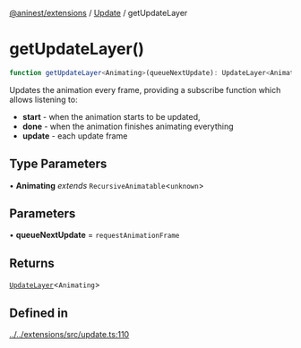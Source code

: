 [@aninest/extensions](../../index.md) / [Update](../index.md) / getUpdateLayer

# getUpdateLayer()

```ts
function getUpdateLayer<Animating>(queueNextUpdate): UpdateLayer<Animating>
```

Updates the animation every frame, providing a subscribe function which allows
listening to:
- **start** - when the animation starts to be updated,
- **done** - when the animation finishes animating everything
- **update** - each update frame

## Type Parameters

• **Animating** *extends* `RecursiveAnimatable`\<`unknown`\>

## Parameters

• **queueNextUpdate** = `requestAnimationFrame`

## Returns

[`UpdateLayer`](../type-aliases/UpdateLayer.md)\<`Animating`\>

## Defined in

[../../extensions/src/update.ts:110](https://github.com/zphrs/aninest/blob/8c5d5cec878cb0688cbcb852e4de66105e356f88/extensions/src/update.ts#L110)
